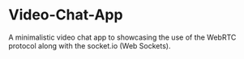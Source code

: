 # Video-Chat-App
A minimalistic video chat app to showcasing the use of the WebRTC protocol along with the socket.io (Web Sockets). 
